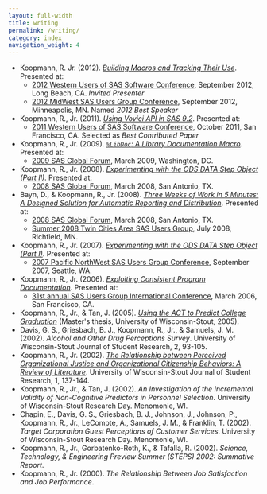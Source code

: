 ```yaml
---
layout: full-width
title: writing
permalink: /writing/
category: index
navigation_weight: 4
---
```


- Koopmann, R. Jr. (2012). [_Building Macros and Tracking Their Use_](https://github.com/rkoopmann/build-and-track-sas-macros/blob/master/paper.md). Presented at:
  - [2012 Western Users of SAS Software Conference][wuss2012], September 2012, Long Beach, CA. _Invited Presenter_
  - [2012 MidWest SAS Users Group Conference][mwsug2012], September 2012, Minneapolis, MN. Named _2012 Best Speaker_
- Koopmann, R., Jr. (2011). [_Using Vovici API in SAS 9.2_](/sas-papers/2011-api.pdf). Presented at:
  - [2011 Western Users of SAS Software Conference][wuss2011], October 2011, San Francisco, CA. Selected as _Best Contributed Paper_
- Koopmann, R., Jr. (2009). [_`%LibDoc`: A Library Documentation Macro_](/sas-papers/2009-libdoc.pdf). Presented at:
  - [2009 SAS Global Forum][sgf2009], March 2009, Washington, DC.
- Koopmann, R., Jr. (2008). [_Experimenting with the ODS DATA Step Object (Part II)_](/sas-papers/2008-ods-dso-2.pdf). Presented at:
  - [2008 SAS Global Forum][sgf2008], March 2008, San Antonio, TX.
- Bayn, D., & Koopmann, R., Jr. (2008). [_Three Weeks of Work in 5 Minutes: A Designed Solution for Automatic Reporting and Distribution_](/sas-papers/2008-auto-report.pdf). Presented at:
  - [2008 SAS Global Forum][sgf2008], March 2008, San Antonio, TX.
  - [Summer 2008 Twin Cities Area SAS Users Group][tca200807], July 2008, Richfield, MN.
- Koopmann, R., Jr. (2007). [_Experimenting with the ODS DATA Step Object (Part I)_](/sas-papers/2007-ods-dso-1.pdf). Presented at:
  - [2007 Pacific NorthWest SAS Users Group Conference][pnwsug2007], September 2007, Seattle, WA.
- Koopmann, R., Jr. (2006). [_Exploiting Consistent Program Documentation_](/sas-papers/2006-consistent-documentation). Presented at:
  - [31st annual SAS Users Group International Conference][sugi31], March 2006, San Francisco, CA.
- Koopmann, R., Jr., & Tan, J. (2005). [_Using the ACT to Predict College Graduation_](act.pdf) (Master's thesis, University of Wisconsin-Stout, 2005).
- Davis, G. S., Griesbach, B. J., Koopmann, R., Jr., & Samuels, J. M. (2002). _Alcohol and Other Drug Perceptions Survey_. University of Wisconsin-Stout Journal of Student Research, 2, 93-105.
- Koopmann, R., Jr. (2002). [_The Relationship between Perceived Organizational Justice and Organizational Citizenship Behaviors: A Review of Literature_](poj-ocb.pdf). University of Wisconsin-Stout Journal of Student Research, 1, 137-144.
- Koopmann, R., Jr., & Tan, J. (2002). _An Investigation of the Incremental Validity of Non-Cognitive Predictors in Personnel Selection_. University of Wisconsin-Stout Research Day. Menomonie, WI.
- Chapin, E., Davis, G. S., Griesbach, B. J., Johnson, J., Johnson, P., Koopmann, R., Jr., LeCompte, A., Samuels, J. M., & Franklin, T. (2002). _Target Corporation Guest Perceptions of Customer Services_. University of Wisconsin-Stout Research Day. Menomonie, WI.
- Koopmann, R., Jr., Gorbatenko-Roth, K., & Tafalla, R. (2002). _Science, Technology, & Engineering Preview Summer (STEPS) 2002: Summative Report_.
- Koopmann, R., Jr. (2000). _The Relationship Between Job Satisfaction and Job Performance_.

[wuss2012]: http://www.wuss.org/papers2012.html "Western Users of SAS Software 2012 Conference, September 2012, Long Beach, CA"
[mwsug2012]: http://www.mwsug.org/2012-proceedings.html "MidWest SAS Users Group 2012 Conference, September 2012, Minneapolis, MN"
[wuss2011]: http://www.wuss.org/proceedings11/ "WUSS 2011 Conference, October 2011, San Francisco, CA"
[sgf2009]: http://support.sas.com/resources/papers/proceedings09/TOC.html "SAS Global Forum, March 2009, Washington, DC"
[sgf2008]: http://www2.sas.com/proceedings/forum2008/TOC.html "SAS Global Forum, March 2008, San Antonio, TX"
[tca200807]: http://www.tcasug.org/ "Twin Cities Area SAS Users Group, July 2008, Richfield, MN"
[pnwsug2007]: http://www.pnwsug.org/PNWSUG_2007_Proceedings "Pacific Northwest SAS User Group, September 2007, Seattle, WA"
[sugi31]: http://www2.sas.com/proceedings/sugi31/toc.html "31st annual SAS Users Group International, March 2006, San Francisco, CA"
